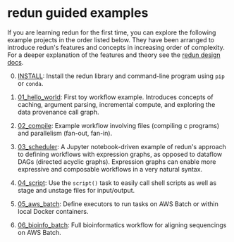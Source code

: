 # redun guided examples

If you are learning redun for the first time, you can explore the following example projects in the order listed below. They have been arranged to introduce redun's features and concepts in increasing order of complexity. For a deeper explanation of the features and theory see the [redun design docs](https://insitro.github.io/redun/design.html).

0. [INSTALL](../README.md#install): Install the redun library and command-line program using `pip` or `conda`.

1. [01_hello_world](01_hello_world/): First toy workflow example. Introduces concepts of caching, argument parsing, incremental compute, and exploring the data provenance call graph.

2. [02_compile](02_compile/): Example workflow involving files (compiling c programs) and parallelism (fan-out, fan-in).

3. [03_scheduler](03_scheduler/): A Jupyter notebook-driven example of redun's approach to defining workflows with expression graphs, as opposed to dataflow DAGs (directed acyclic graphs). Expression graphs can enable more expressive and composable workflows in a very natural syntax.

4. [04_script](04_script/): Use the `script()` task to easily call shell scripts as well as stage and unstage files for input/output.

5. [05_aws_batch](05_aws_batch/): Define executors to run tasks on AWS Batch or within local Docker containers.

6. [06_bioinfo_batch](06_bioinfo_batch/): Full bioinformatics workflow for aligning sequencings on AWS Batch.
